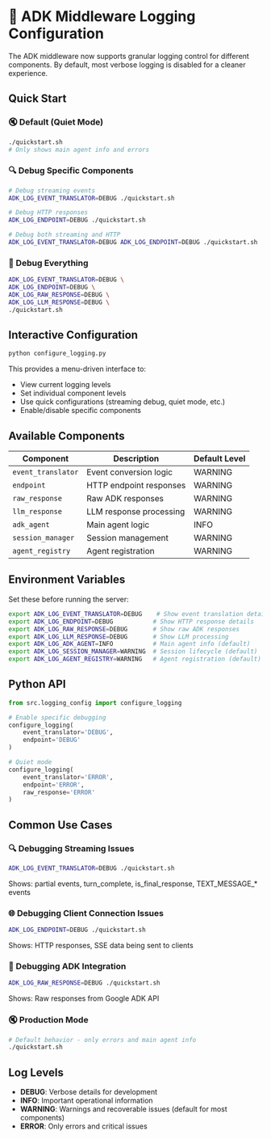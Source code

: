 # 🔧 ADK Middleware Logging Configuration

The ADK middleware now supports granular logging control for different components. By default, most verbose logging is disabled for a cleaner experience.

## Quick Start

### 🔇 Default (Quiet Mode)
```bash
./quickstart.sh
# Only shows main agent info and errors
```

### 🔍 Debug Specific Components
```bash
# Debug streaming events
ADK_LOG_EVENT_TRANSLATOR=DEBUG ./quickstart.sh

# Debug HTTP responses  
ADK_LOG_ENDPOINT=DEBUG ./quickstart.sh

# Debug both streaming and HTTP
ADK_LOG_EVENT_TRANSLATOR=DEBUG ADK_LOG_ENDPOINT=DEBUG ./quickstart.sh
```

### 🐛 Debug Everything
```bash
ADK_LOG_EVENT_TRANSLATOR=DEBUG \
ADK_LOG_ENDPOINT=DEBUG \
ADK_LOG_RAW_RESPONSE=DEBUG \
ADK_LOG_LLM_RESPONSE=DEBUG \
./quickstart.sh
```

## Interactive Configuration

```bash
python configure_logging.py
```

This provides a menu-driven interface to:
- View current logging levels
- Set individual component levels
- Use quick configurations (streaming debug, quiet mode, etc.)
- Enable/disable specific components

## Available Components

| Component | Description | Default Level |
|-----------|-------------|---------------|
| `event_translator` | Event conversion logic | WARNING |
| `endpoint` | HTTP endpoint responses | WARNING |
| `raw_response` | Raw ADK responses | WARNING |
| `llm_response` | LLM response processing | WARNING |
| `adk_agent` | Main agent logic | INFO |
| `session_manager` | Session management | WARNING |
| `agent_registry` | Agent registration | WARNING |

## Environment Variables

Set these before running the server:

```bash
export ADK_LOG_EVENT_TRANSLATOR=DEBUG    # Show event translation details
export ADK_LOG_ENDPOINT=DEBUG           # Show HTTP response details
export ADK_LOG_RAW_RESPONSE=DEBUG       # Show raw ADK responses
export ADK_LOG_LLM_RESPONSE=DEBUG       # Show LLM processing
export ADK_LOG_ADK_AGENT=INFO           # Main agent info (default)
export ADK_LOG_SESSION_MANAGER=WARNING  # Session lifecycle (default)
export ADK_LOG_AGENT_REGISTRY=WARNING   # Agent registration (default)
```

## Python API

```python
from src.logging_config import configure_logging

# Enable specific debugging
configure_logging(
    event_translator='DEBUG',
    endpoint='DEBUG'
)

# Quiet mode
configure_logging(
    event_translator='ERROR',
    endpoint='ERROR',
    raw_response='ERROR'
)
```

## Common Use Cases

### 🔍 Debugging Streaming Issues
```bash
ADK_LOG_EVENT_TRANSLATOR=DEBUG ./quickstart.sh
```
Shows: partial events, turn_complete, is_final_response, TEXT_MESSAGE_* events

### 🌐 Debugging Client Connection Issues  
```bash
ADK_LOG_ENDPOINT=DEBUG ./quickstart.sh
```
Shows: HTTP responses, SSE data being sent to clients

### 📡 Debugging ADK Integration
```bash
ADK_LOG_RAW_RESPONSE=DEBUG ./quickstart.sh
```
Shows: Raw responses from Google ADK API

### 🔇 Production Mode
```bash
# Default behavior - only errors and main agent info
./quickstart.sh
```

## Log Levels

- **DEBUG**: Verbose details for development
- **INFO**: Important operational information  
- **WARNING**: Warnings and recoverable issues (default for most components)
- **ERROR**: Only errors and critical issues